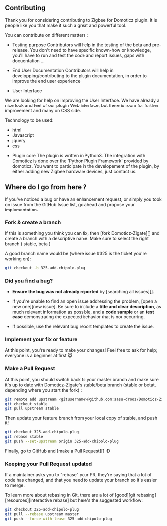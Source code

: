 ## Contributing
Thank you for considering contributing to Zigbee for Domoticz plugin. It is people like you that make it such a great and powerful tool.

You can contribute on different matters :

* Testing purpose
Contributors will help in the testing of the beta and pre-release.
You don't need to have specific known-how or knowledge, you'll have to run and test the code and report issues, gaps with docuentation ...

* End User Documentation
Contributors will help in developping/contributing to the plugin documentation, in order to improve the end user experience

* User Interface

We are looking for help on improving the User Interface. We have already a nice look and feel of our plugin Web interface, but there is room for further improvement and many on CSS side.

Technology to be used:
- html
- Javascript
- jquery
- css


* Plugin core
The plugin is written in Python3. The integration with Domoticz is done over the 'Python Plugin Framework' provided by domoticz.
You want to participate in the developement of the plugin, by either adding new Zigbee hardware devices, just contact us.


## Where do I go from here ?
If you've noticed a bug or have an enhancement request, or simply you took on issue from the GitHub Issue list, go ahead and propose your implementation.

### Fork & create a branch

If this is something you think you can fix, then [fork Domoticz-Zigate][] and
create a branch with a descriptive name. Make sure to select the right branch ( stable, beta )

A good branch name would be (where issue #325 is the ticket you're working on):

```sh
git checkout -b 325-add-chipolo-plug
```

### Did you find a bug?

* **Ensure the bug was not already reported** by [searching all issues][].

* If you're unable to find an open issue addressing the problem,
  [open a new one][new issue]. Be sure to include a **title and clear
  description**, as much relevant information as possible, and a **code sample**
  or an **test case** demonstrating the expected behavior that is not
  occurring.

* If possible, use the relevant bug report templates to create the issue.

### Implement your fix or feature

At this point, you're ready to make your changes! Feel free to ask for help;
everyone is a beginner at first :smile_cat:

### Make a Pull Request

At this point, you should switch back to your master branch and make sure it's
up to date with Domoticz-Zigate's stable/beta branch (stable or betat, depending where you start the fork) :

```sh
git remote add upstream <gitusername>@github.com:sasu-drooz/Domoticz-Zigate.git
git checkout stable
git pull upstream stable
```
Then update your feature branch from your local copy of stable, and push it!

```sh
git checkout 325-add-chipolo-plug
git rebase stable
git push --set-upstream origin 325-add-chipolo-plug
```

Finally, go to GitHub and [make a Pull Request][] :D

### Keeping your Pull Request updated

If a maintainer asks you to "rebase" your PR, they're saying that a lot of code
has changed, and that you need to update your branch so it's easier to merge.

To learn more about rebasing in Git, there are a lot of [good][git rebasing]
[resources][interactive rebase] but here's the suggested workflow:

```sh
git checkout 325-add-chipolo-plug
git pull --rebase upstream master
git push --force-with-lease 325-add-chipolo-plug
```

